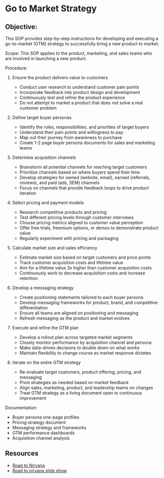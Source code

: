 # Go to Market Strategy

## Objective: 
This SOP provides step-by-step instructions for developing and executing a go-to-market (GTM) strategy to successfully bring a new product to market. 

Scope:
This SOP applies to the product, marketing, and sales teams who are involved in launching a new product.

Procedure:

1. Ensure the product delivers value to customers
   - Conduct user research to understand customer pain points
   - Incorporate feedback into product design and development 
   - Continuously test and refine the product experience
   - Do not attempt to market a product that does not solve a real customer problem

2. Define target buyer personas
   - Identify the roles, responsibilities, and priorities of target buyers
   - Understand their pain points and willingness to pay
   - Map out their journey from awareness to purchase
   - Create 1-2 page buyer persona documents for sales and marketing teams

3. Determine acquisition channels
   - Brainstorm all potential channels for reaching target customers
   - Prioritize channels based on where buyers spend their time
   - Develop strategies for owned (website, email), earned (referrals, reviews), and paid (ads, SEM) channels
   - Focus on channels that provide feedback loops to drive product iteration

4. Select pricing and payment models
   - Research competitive products and pricing
   - Test different pricing levels through customer interviews
   - Choose pricing metrics aligned to customer value perception
   - Offer free trials, freemium options, or demos to demonstrate product value
   - Regularly experiment with pricing and packaging

5. Calculate market size and sales efficiency
   - Estimate market size based on target customers and price points
   - Track customer acquisition costs and lifetime value
   - Aim for a lifetime value 3x higher than customer acquisition costs
   - Continuously work to decrease acquisition costs and increase retention

6. Develop a messaging strategy
   - Create positioning statements tailored to each buyer persona  
   - Develop messaging frameworks for product, brand, and competitive differentiation
   - Ensure all teams are aligned on positioning and messaging
   - Refresh messaging as the product and market evolves
   
7. Execute and refine the GTM plan
   - Develop a rollout plan across targeted market segments
   - Closely monitor performance by acquisition channel and persona
   - Make data-driven decisions to double down on what works
   - Maintain flexibility to change course as market response dictates

8. Iterate on the entire GTM strategy 
   - Re-evaluate target customers, product offering, pricing, and messaging
   - Pivot strategies as needed based on market feedback
   - Align sales, marketing, product, and leadership teams on changes
   - Treat GTM strategy as a living document open to continuous improvement

Documentation:
- Buyer persona one-page profiles
- Pricing strategy document 
- Messaging strategy and frameworks
- GTM performance dashboards
- Acquisition channel analysis



## Resources
* [Road to Nirvana](https://www.carolineclark.xyz/gtm-nirvana)
* [Road to nirvana slide show](https://docs.google.com/presentation/d/1YoaOOX6a2SR7exE4roSg1AxYOxFykCEUS6roYyUtydU/edit#slide=id.ga57b613b61_0_30)